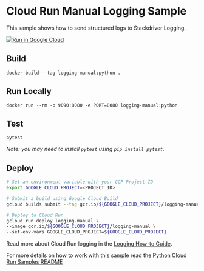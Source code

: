 # Cloud Run Manual Logging Sample

This sample shows how to send structured logs to Stackdriver Logging.

[![Run in Google Cloud][run_img]][run_link]

[run_img]: https://storage.googleapis.com/cloudrun/button.svg
[run_link]: https://console.cloud.google.com/cloudshell/editor?shellonly=true&cloudshell_image=gcr.io/cloudrun/button&cloudshell_git_repo=https://github.com/GoogleCloudPlatform/python-docs-samples&cloudshell_working_dir=run/logging-manual

## Build

```
docker build --tag logging-manual:python .
```

## Run Locally

```
docker run --rm -p 9090:8080 -e PORT=8080 logging-manual:python
```

## Test

```
pytest
```

_Note: you may need to install `pytest` using `pip install pytest`._

## Deploy

```sh
# Set an environment variable with your GCP Project ID
export GOOGLE_CLOUD_PROJECT=<PROJECT_ID>

# Submit a build using Google Cloud Build
gcloud builds submit --tag gcr.io/${GOOGLE_CLOUD_PROJECT}/logging-manual

# Deploy to Cloud Run
gcloud run deploy logging-manual \
--image gcr.io/${GOOGLE_CLOUD_PROJECT}/logging-manual \
--set-env-vars GOOGLE_CLOUD_PROJECT=${GOOGLE_CLOUD_PROJECT}
```

Read more about Cloud Run logging in the [Logging How-to Guide](http://cloud.google.com/run/docs/logging).

For more details on how to work with this sample read the [Python Cloud Run Samples README](https://github.com/GoogleCloudPlatform/python-docs-samples/tree/master/run)
